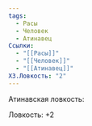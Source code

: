 ```yaml
---
tags:
  - Расы
  - Человек
  - Атинавец
Ссылки:
  - "[[Расы]]"
  - "[[Человек]]"
  - "[[Атинавец]]"
ХЗ.Ловкость: "2"
---
```

Атинавская ловкость:

Ловкость: +2







